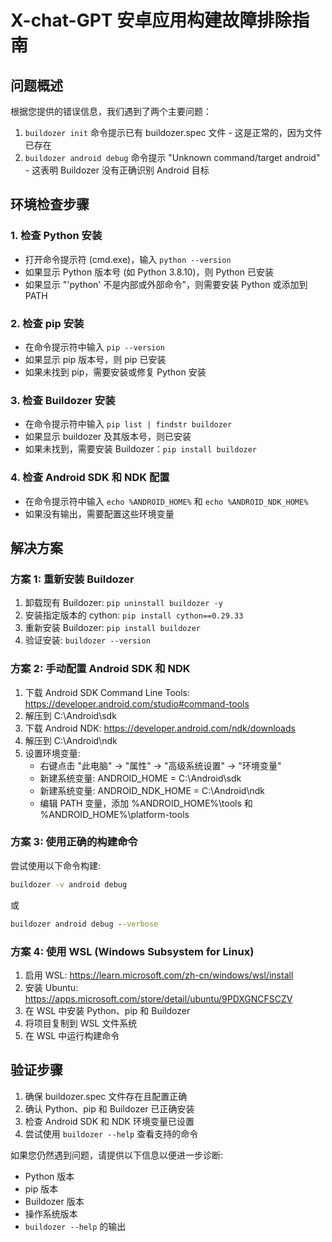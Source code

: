 # X-chat-GPT 安卓应用构建故障排除指南

## 问题概述
根据您提供的错误信息，我们遇到了两个主要问题：
1. `buildozer init` 命令提示已有 buildozer.spec 文件 - 这是正常的，因为文件已存在
2. `buildozer android debug` 命令提示 "Unknown command/target android" - 这表明 Buildozer 没有正确识别 Android 目标

## 环境检查步骤

### 1. 检查 Python 安装
- 打开命令提示符 (cmd.exe)，输入 `python --version`
- 如果显示 Python 版本号 (如 Python 3.8.10)，则 Python 已安装
- 如果显示 "'python' 不是内部或外部命令"，则需要安装 Python 或添加到 PATH

### 2. 检查 pip 安装
- 在命令提示符中输入 `pip --version`
- 如果显示 pip 版本号，则 pip 已安装
- 如果未找到 pip，需要安装或修复 Python 安装

### 3. 检查 Buildozer 安装
- 在命令提示符中输入 `pip list | findstr buildozer`
- 如果显示 buildozer 及其版本号，则已安装
- 如果未找到，需要安装 Buildozer：`pip install buildozer`

### 4. 检查 Android SDK 和 NDK 配置
- 在命令提示符中输入 `echo %ANDROID_HOME%` 和 `echo %ANDROID_NDK_HOME%`
- 如果没有输出，需要配置这些环境变量

## 解决方案

### 方案 1: 重新安装 Buildozer
1. 卸载现有 Buildozer: `pip uninstall buildozer -y`
2. 安装指定版本的 cython: `pip install cython==0.29.33`
3. 重新安装 Buildozer: `pip install buildozer`
4. 验证安装: `buildozer --version`

### 方案 2: 手动配置 Android SDK 和 NDK
1. 下载 Android SDK Command Line Tools: https://developer.android.com/studio#command-tools
2. 解压到 C:\Android\sdk
3. 下载 Android NDK: https://developer.android.com/ndk/downloads
4. 解压到 C:\Android\ndk
5. 设置环境变量:
   - 右键点击 "此电脑" -> "属性" -> "高级系统设置" -> "环境变量"
   - 新建系统变量: ANDROID_HOME = C:\Android\sdk
   - 新建系统变量: ANDROID_NDK_HOME = C:\Android\ndk
   - 编辑 PATH 变量，添加 %ANDROID_HOME%\tools 和 %ANDROID_HOME%\platform-tools

### 方案 3: 使用正确的构建命令
尝试使用以下命令构建:
```cmd
buildozer -v android debug
```
或
```cmd
buildozer android debug --verbose
```

### 方案 4: 使用 WSL (Windows Subsystem for Linux)
1. 启用 WSL: https://learn.microsoft.com/zh-cn/windows/wsl/install
2. 安装 Ubuntu: https://apps.microsoft.com/store/detail/ubuntu/9PDXGNCFSCZV
3. 在 WSL 中安装 Python、pip 和 Buildozer
4. 将项目复制到 WSL 文件系统
5. 在 WSL 中运行构建命令

## 验证步骤
1. 确保 buildozer.spec 文件存在且配置正确
2. 确认 Python、pip 和 Buildozer 已正确安装
3. 检查 Android SDK 和 NDK 环境变量已设置
4. 尝试使用 `buildozer --help` 查看支持的命令

如果您仍然遇到问题，请提供以下信息以便进一步诊断:
- Python 版本
- pip 版本
- Buildozer 版本
- 操作系统版本
- `buildozer --help` 的输出